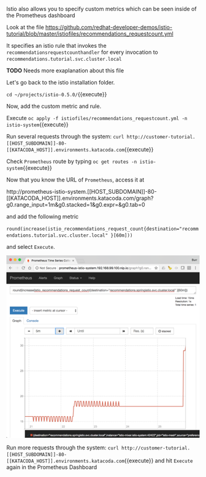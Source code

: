 Istio also allows you to specify custom metrics which can be seen inside of the Prometheus dashboard

Look at the file https://github.com/redhat-developer-demos/istio-tutorial/blob/master/istiofiles/recommendations_requestcount.yml

It specifies an istio rule that invokes the `recommendationsrequestcounthandler` for every invocation to `recommendations.tutorial.svc.cluster.local`

**TODO** Needs more exaplanation about this file

Let's go back to the istio installation folder.

`cd ~/projects/istio-0.5.0/`{{execute}}

Now, add the custom metric and rule.

Execute `oc apply -f istiofiles/recommendations_requestcount.yml -n istio-system`{{execute}}

Run several requests through the system: `curl http://customer-tutorial.[[HOST_SUBDOMAIN]]-80-[[KATACODA_HOST]].environments.katacoda.com`{{execute}}

Check `Prometheus` route by typing `oc get routes -n istio-system`{{execute}}

Now that you know the URL of `Prometheus`, access it at  

http://prometheus-istio-system.[[HOST_SUBDOMAIN]]-80-[[KATACODA_HOST]].environments.katacoda.com/graph?g0.range_input=1m&g0.stacked=1&g0.expr=&g0.tab=0 

and add the following metric

`round(increase(istio_recommendations_request_count{destination="recommendations.tutorial.svc.cluster.local" }[60m]))`

and select `Execute`.

![](../../assets/monitoring/prometheus_custom_metric.png)

Run more requests through the system: `curl http://customer-tutorial.[[HOST_SUBDOMAIN]]-80-[[KATACODA_HOST]].environments.katacoda.com`{{execute}} and hit `Execute` again in the Prometheus Dashboard
